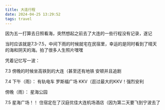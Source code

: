 ```yaml
---
title: 大连行程
date: 2024-04-25 13:29:52
tags: travel
---
```

因为五一打算去日照看海，突然想起之前去了大连的一些行程没有记录，遂记

当时应该就是7.3-7.5，中间下雨的时候就宅在民宿里，幸运的是同时看到了晴天的海和阴天的海。拍了很多人生照片嘿嘿

凭着记忆写一波：

7.3
傍晚的时候坐高铁到的大连（甚至还有地铁
安顿并且追剧

7.4
下午（雨）：
有轨电车
罗斯福广场
KKV（逛过最大的KKV！强烈安利

傍晚（雨）：
星海公园

7.5
星海广场！！
住宿定在了汉庭优佳大连机场酒店（因为第二天要飞到宁波去了